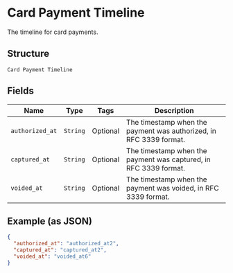 
# Card Payment Timeline

The timeline for card payments.

## Structure

`Card Payment Timeline`

## Fields

| Name | Type | Tags | Description |
|  --- | --- | --- | --- |
| `authorized_at` | `String` | Optional | The timestamp when the payment was authorized, in RFC 3339 format. |
| `captured_at` | `String` | Optional | The timestamp when the payment was captured, in RFC 3339 format. |
| `voided_at` | `String` | Optional | The timestamp when the payment was voided, in RFC 3339 format. |

## Example (as JSON)

```json
{
  "authorized_at": "authorized_at2",
  "captured_at": "captured_at2",
  "voided_at": "voided_at6"
}
```

